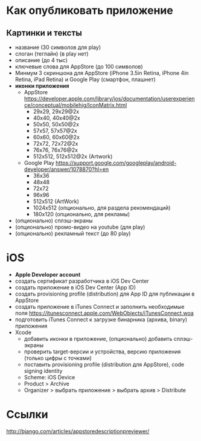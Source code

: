 Как опубликовать приложение
============

## Картинки и тексты

* название (30 символов для play)
* слоган (теглайн) (в play нет)
* описание (до 4 тыс)
* ключевые слова для AppStore (до 100 символов)
* Минмум 3 скриншона для AppStore (iPhone 3.5in Retina, iPhone 4in Retina, iPad Retina) и Google Play (смартфон, плашнет)
* __иконки приложения__
  - AppStore https://developer.apple.com/library/ios/documentation/userexperience/conceptual/mobilehig/IconMatrix.html
    - 29x29, 29x29@2x
    - 40x40, 40x40@2x
    - 50x50, 50x50@2x
    - 57x57, 57x57@2x
    - 60x60, 60x60@2x
    - 72x72, 72x72@2x
    - 76x76, 76x76@2x
    - 512x512, 512x512@2x (Artwork)
  - Google Play https://support.google.com/googleplay/android-developer/answer/1078870?hl=en
    - 36x36
    - 48x48
    - 72x72
    - 96x96
    - 512x512 (ArtWork)
    - 1024x512 (опционально, для раздела рекомендаций)
    - 180х120 (опционально, для рекламы)
* (опционально) сплэш-экраны
* (опционально) промо-видео на youtube (для play)
* (опционально) рекламный текст (до 80 play)



# iOS

* __Apple Developer account__
* создать сертификат разработчика в iOS Dev Center
* создать приложение в iOS Dev Center (App ID)
* создать provisioning profile (distribution) для App ID для публикации в AppStore
* создать приложение в iTunes Connect и заполнить необходимые поля https://itunesconnect.apple.com/WebObjects/iTunesConnect.woa
* подготовить iTunes Connect к загрузке бинарника (архива, binary) приложения
* Xcode
  * добавить иконки в приложение, (опционально) добавить сплэш-экраны
  * проверить target-версии и устройства, версию приложения (только цифры с точками)
  * поставить provisioning profile (distribution для AppStore), code signing identity
  * Scheme: iOS Device
  * Product > Archive
  * Organizer > выбрать приложение > выбрать архив > Distribute


# Ссылки

http://bjango.com/articles/appstoredescriptionpreviewer/
